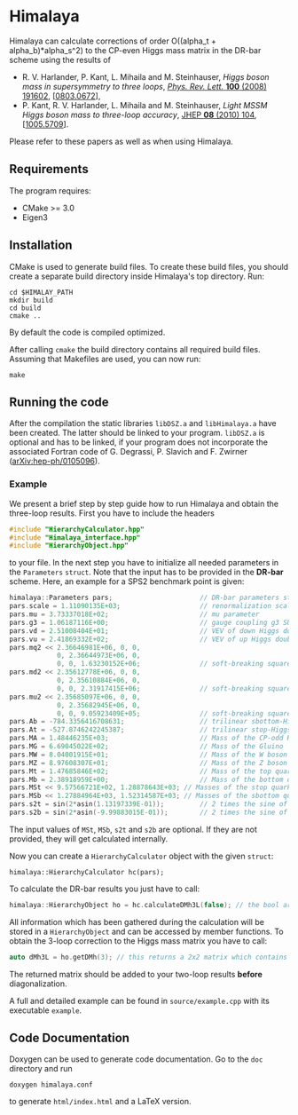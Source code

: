# Himalaya

Himalaya can calculate corrections of order O((alpha_t + alpha_b)*alpha_s^2) to the CP-even Higgs mass matrix in the DR-bar scheme using the results of
* R. V. Harlander, P. Kant, L. Mihaila and M. Steinhauser, *Higgs boson mass in supersymmetry to three loops*, [*Phys. Rev. Lett.* **100** (2008) 191602](https://doi.org/10.1103/PhysRevLett.100.191602), [[0803.0672](https://arxiv.org/abs/0803.0672)],
* P. Kant, R. V. Harlander, L. Mihaila and M. Steinhauser, *Light MSSM Higgs boson mass to three-loop accuracy*, [JHEP **08** (2010) 104](https://doi.org/10.1007/JHEP08(2010)104), [[1005.5709](https://arxiv.org/abs/1005.5709)].

Please refer to these papers as well as <to be published> when using Himalaya.

## Requirements
The program requires:
* CMake >= 3.0
* Eigen3

## Installation
CMake is used to generate build files.
To create these build files, you should create a separate build directory inside Himalaya's top directory.
Run:
```
cd $HIMALAY_PATH
mkdir build
cd build
cmake ..
```
By default the code is compiled optimized.

After calling `cmake` the build directory contains all required build files. Assuming that Makefiles are used, you can now run:
```
make
```

## Running the code
After the compilation the static libraries `libDSZ.a` and `libHimalaya.a` have been created. The latter should be linked to your program. `libDSZ.a` is optional and has to be linked, if your program does not incorporate the associated Fortran code of G. Degrassi, P. Slavich and F. Zwirner ([arXiv:hep-ph/0105096](https://arxiv.org/abs/hep-ph/0105096)).

### Example
We present a brief step by step guide how to run Himalaya and obtain the three-loop results. First you have to include the headers
```cpp
#include "HierarchyCalculator.hpp"
#include "Himalaya_interface.hpp"
#include "HierarchyObject.hpp"
```
to your file. In the next step you have to initialize all needed parameters in the `Parameters` `struct`. Note that the input has to be provided in the **DR-bar** scheme. Here, an example for a SPS2 benchmark point is given:
```cpp
himalaya::Parameters pars;                      // DR-bar parameters struct
pars.scale = 1.11090135E+03;                    // renormalization scale
pars.mu = 3.73337018E+02;                       // mu parameter
pars.g3 = 1.06187116E+00;                       // gauge coupling g3 SU(3)
pars.vd = 2.51008404E+01;                       // VEV of down Higgs doublet
pars.vu = 2.41869332E+02;                       // VEV of up Higgs doublet
pars.mq2 << 2.36646981E+06, 0, 0,
            0, 2.36644973E+06, 0,
            0, 0, 1.63230152E+06;               // soft-breaking squared left-handed squark mass parameters
pars.md2 << 2.35612778E+06, 0, 0,
            0, 2.35610884E+06, 0,
            0, 0, 2.31917415E+06;               // soft-breaking squared right-handed down-squark mass parameters
pars.mu2 << 2.35685097E+06, 0, 0,
            0, 2.35682945E+06, 0,
            0, 0, 9.05923409E+05;               // soft-breaking squared right-handed up-squark mass parameters
pars.Ab = -784.3356416708631;                   // trilinear sbottom-Higgs coupling
pars.At = -527.8746242245387;                   // trilinear stop-Higgs coupling
pars.MA = 1.48446235E+03;                       // Mass of the CP-odd Higgs
pars.MG = 6.69045022E+02;                       // Mass of the Gluino
pars.MW = 8.04001915E+01;                       // Mass of the W boson
pars.MZ = 8.97608307E+01;                       // Mass of the Z boson 
pars.Mt = 1.47685846E+02;                       // Mass of the top quark
pars.Mb = 2.38918959E+00;                       // Mass of the bottom quark
pars.MSt << 9.57566721E+02, 1.28878643E+03;	// Masses of the stop quarks
pars.MSb << 1.27884964E+03, 1.52314587E+03;	// Masses of the sbottom quarks
pars.s2t = sin(2*asin(1.13197339E-01));         // 2 times the sine of the stop mixing angle
pars.s2b = sin(2*asin(-9.99883015E-01));        // 2 times the sine of the sbottom mixing angle
```
The input values of `MSt`, `MSb`, `s2t` and `s2b` are optional. If they are not provided, they will get calculated internally.

Now you can create a `HierarchyCalculator` object with the given `struct`:
```
himalaya::HierarchyCalculator hc(pars);
```
To calculate the DR-bar results you just have to call:
```cpp
himalaya::HierarchyObject ho = hc.calculateDMh3L(false); // the bool argument switches between corrections proportional to alpha_t (false) or alpha_b (true).
```
All information which has been gathered during the calculation will be stored in a `HierarchyObject` and can be accessed by member functions. To obtain the 3-loop correction to the Higgs mass matrix you have to call:
```cpp
auto dMh3L = ho.getDMh(3); // this returns a 2x2 matrix which contains the alpha_t*alpha_s^2 corrections for the given parameter point
```
The returned matrix should be added to your two-loop results **before** diagonalization.

A full and detailed example can be found in `source/example.cpp` with its executable `example`.

## Code Documentation
Doxygen can be used to generate code documentation. Go to the `doc` directory
and run
```
doxygen himalaya.conf
```
to generate `html/index.html` and a LaTeX version.

